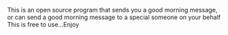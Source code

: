This is an open source program that sends you a good morning message, or can send a good morning message to a special someone on your behalf
This is free to use...Enjoy
